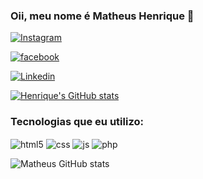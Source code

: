 ### Oii, meu nome é Matheus Henrique 👋

[![Instagram](https://img.shields.io/badge/Instagram-E4405F?style=for-the-badge&logo=instagram&logoColor=white)](https://instagram.com/henrique_mpv)

[![facebook](https://img.shields.io/badge/Facebook-1877F2?style=for-the-badge&logo=facebook&logoColor=white)](https://www.facebook.com/matheus.pviana/)

[![Linkedin](https://img.shields.io/badge/LinkedIn-0077B5?style=for-the-badge&logo=linkedin&logoColor=white)](https://www.linkedin.com/in/matheus-viana-a151b9198/)

[![Henrique's GitHub stats](https://github-readme-stats.vercel.app/api?username=Henrique96&show_icons=true&theme=dark)](https://github.com/anuraghazra/github-readme-stats)


### Tecnologias que eu utilizo:

<div style="display: inline-block">  
  <img align="center" alt="html5" src="https://img.shields.io/badge/HTML5-E34F26?style=for-the-badge&logo=html5&logoColor=white">
  <img align="center" alt="css" src="https://img.shields.io/badge/CSS3-1572B6?style=for-the-badge&logo=css3&logoColor=white">
  <img align="center" alt="js" src="https://img.shields.io/badge/JavaScript-F7DF1E?style=for-the-badge&logo=javascript&logoColor=black">
  <img align="center" alt="php" src="https://img.shields.io/badge/PHP-777BB4?style=for-the-badge&logo=php&logoColor=white">
</div> <br>

![Matheus GitHub stats](https://github-readme-stats.vercel.app/api/top-langs/?username=Henrique96&theme=blue-green)
